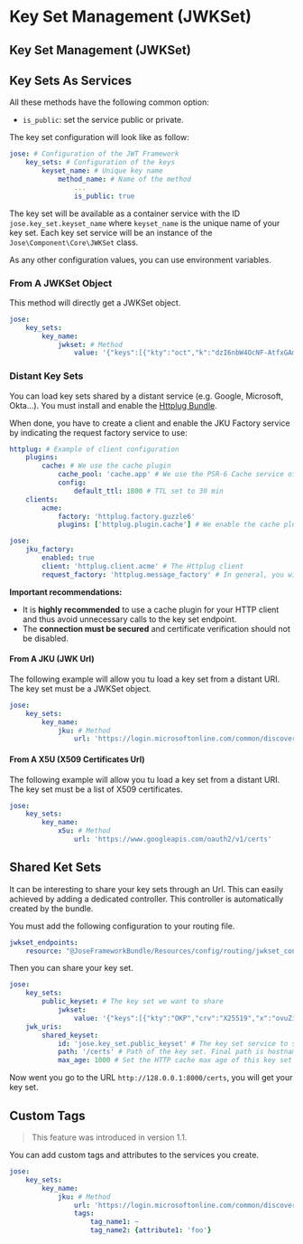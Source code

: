 # Key Set Management \(JWKSet\)

## Key Set Management \(JWKSet\)

## Key Sets As Services

All these methods have the following common option:

* `is_public`: set the service public or private.

The key set configuration will look like as follow:

```yaml
jose: # Configuration of the JWT Framework
    key_sets: # Configuration of the keys
        keyset_name: # Unique key name
            method_name: # Name of the method
                ...
                is_public: true
```

The key set will be available as a container service with the ID `jose.key_set.keyset_name` where `keyset_name` is the unique name of your key set. Each key set service will be an instance of the `Jose\Component\Core\JWKSet` class.

As any other configuration values, you can use environment variables.

### From A JWKSet Object

This method will directly get a JWKSet object.

```yaml
jose:
    key_sets:
        key_name:
            jwkset: # Method
                value: '{"keys":[{"kty":"oct","k":"dzI6nbW4OcNF-AtfxGAmuyz7IpHRudBI0WgGjZWgaRJt6prBn3DARXgUR8NVwKhfL43QBIU2Un3AvCGCHRgY4TbEqhOi8-i98xxmCggNjde4oaW6wkJ2NgM3Ss9SOX9zS3lcVzdCMdum-RwVJ301kbin4UtGztuzJBeg5oVN00MGxjC2xWwyI0tgXVs-zJs5WlafCuGfX1HrVkIf5bvpE0MQCSjdJpSeVao6-RSTYDajZf7T88a2eVjeW31mMAg-jzAWfUrii61T_bYPJFOXW8kkRWoa1InLRdG6bKB9wQs9-VdXZP60Q4Yuj_WZ-lO7qV9AEFrUkkjpaDgZT86w2g"},{"kty":"oct","k":"bwIAv5Nn-fo8p4LCEvM4IR9eLXgzJRs8jXCLb3xR0tDJGiZ46KheO4ip6htFKyN2aqJqlNi9-7hB6I1aLLy1IRT9-vcBoCSGu977cNAUuRLkRp7vo8s6MsxhB8WvQBDRZghV7jIYaune-3vbE7iDU2AESr8BUtorckLoO9uW__fIabaa3hJMMQIHCzYQbJKZvlCRCKWMk2H_zuS4JeDFTvyZH1skJYF_TET1DrCZHMPicw-Yk3_m2P-ilC-yidPPoVzeU8Jj3tQ6gtX3975qiQW7pt2qbgjKAuq2wsz_9hxLBtMB5rQPafFoxop7O4BklvZ9-ECcK6dfI2CAx9_tjQ"}]}'
```

### Distant Key Sets

You can load key sets shared by a distant service \(e.g. Google, Microsoft, Okta...\). You must install and enable the [Httplug Bundle](http://docs.php-http.org/en/latest/integrations/symfony-bundle.html).

When done, you have to create a client and enable the JKU Factory service by indicating the request factory service to use:

```yaml
httplug: # Example of client configuration
    plugins:
        cache: # We use the cache plugin
            cache_pool: 'cache.app' # We use the PSR-6 Cache service of the application
            config:
                default_ttl: 1800 # TTL set to 30 min
    clients:
        acme:
            factory: 'httplug.factory.guzzle6'
            plugins: ['httplug.plugin.cache'] # We enable the cache plugin for that client.

jose:
    jku_factory:
        enabled: true
        client: 'httplug.client.acme' # The Httplug client
        request_factory: 'httplug.message_factory' # In general, you will use the same message factory as the one used by Httplug
```

**Important recommendations:**

* It is **highly recommended** to use a cache plugin for your HTTP client and thus avoid unnecessary calls to the key set endpoint.
* The **connection must be secured** and certificate verification should not be disabled.

#### From A JKU \(JWK Url\)

The following example will allow you tu load a key set from a distant URI. The key set must be a JWKSet object.

```yaml
jose:
    key_sets:
        key_name:
            jku: # Method
                url: 'https://login.microsoftonline.com/common/discovery/keys'
```

#### From A X5U \(X509 Certificates Url\)

The following example will allow you tu load a key set from a distant URI. The key set must be a list of X509 certificates.

```yaml
jose:
    key_sets:
        key_name:
            x5u: # Method
                url: 'https://www.googleapis.com/oauth2/v1/certs'
```

## Shared Ket Sets

It can be interesting to share your key sets through an Url. This can easily achieved by adding a dedicated controller. This controller is automatically created by the bundle.

You must add the following configuration to your routing file.

```yaml
jwkset_endpoints:
    resource: "@JoseFrameworkBundle/Resources/config/routing/jwkset_controller.yml"
```

Then you can share your key set.

```yaml
jose:
    key_sets:
        public_keyset: # The key set we want to share
            jwkset:
                value: '{"keys":[{"kty":"OKP","crv":"X25519","x":"ovuZiVcMXBN4r0VgCvJy_ChAsBv4YPJGC5w56PzndXY"},{"kty":"OKP","crv":"X25519","x":"4qyOJ4T9RkdciIn6LDxb2LdM1Ov-dtBSuj0jh6nCuyc"}]}'
    jwk_uris:
        shared_keyset:
            id: 'jose.key_set.public_keyset' # The key set service to share
            path: '/certs' # Path of the key set. Final path is hostname/route_prefix/path: https://www.foo.com/keys/certs
            max_age: 1000 # Set the HTTP cache max age of this key set
```

Now went you go to the URL `http://128.0.0.1:8000/certs`, you will get your key set.

## Custom Tags

> This feature was introduced in version 1.1.

You can add custom tags and attributes to the services you create.

```yaml
jose:
    key_sets:
        key_name:
            jku: # Method
                url: 'https://login.microsoftonline.com/common/discovery/keys'
                tags:
                    tag_name1: ~
                    tag_name2: {attribute1: 'foo'}
```

